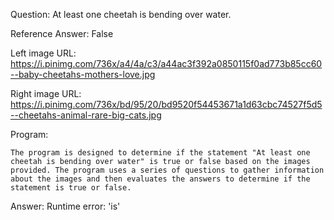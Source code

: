 Question: At least one cheetah is bending over water.

Reference Answer: False

Left image URL: https://i.pinimg.com/736x/a4/4a/c3/a44ac3f392a0850115f0ad773b85cc60--baby-cheetahs-mothers-love.jpg

Right image URL: https://i.pinimg.com/736x/bd/95/20/bd9520f54453671a1d63cbc74527f5d5--cheetahs-animal-rare-big-cats.jpg

Program:

```
The program is designed to determine if the statement "At least one cheetah is bending over water" is true or false based on the images provided. The program uses a series of questions to gather information about the images and then evaluates the answers to determine if the statement is true or false.
```
Answer: Runtime error: 'is'

